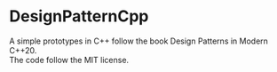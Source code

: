 # DesignPatternCpp
A simple prototypes in C++ follow the book Design Patterns in Modern C++20.  
The code follow the MIT license.  
